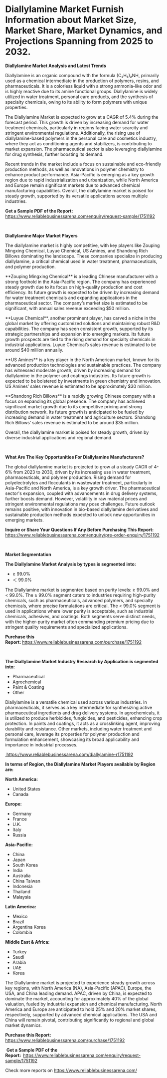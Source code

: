 <p><h1>Diallylamine Market Furnish Information about Market Size, Market Share, Market Dynamics, and Projections Spanning from 2025 to 2032.</h1></p><p><strong>Diallylamine Market Analysis and Latest Trends</strong></p>
<p><p>Diallylamine is an organic compound with the formula (C₃H₅)₂NH, primarily used as a chemical intermediate in the production of polymers, resins, and pharmaceuticals. It is a colorless liquid with a strong ammonia-like odor and is highly reactive due to its amine functional groups. Diallylamine is widely utilized in water treatment, personal care products, and the synthesis of specialty chemicals, owing to its ability to form polymers with unique properties.</p><p>The Diallylamine Market is expected to grow at a CAGR of 5.4% during the forecast period. This growth is driven by increasing demand for water treatment chemicals, particularly in regions facing water scarcity and stringent environmental regulations. Additionally, the rising use of diallylamine-based polymers in the personal care and cosmetics industry, where they act as conditioning agents and stabilizers, is contributing to market expansion. The pharmaceutical sector is also leveraging diallylamine for drug synthesis, further boosting its demand.</p><p>Recent trends in the market include a focus on sustainable and eco-friendly production methods, as well as innovations in polymer chemistry to enhance product performance. Asia-Pacific is emerging as a key growth region due to rapid industrialization and urbanization, while North America and Europe remain significant markets due to advanced chemical manufacturing capabilities. Overall, the diallylamine market is poised for steady growth, supported by its versatile applications across multiple industries.</p></p>
<p><strong>Get a Sample PDF of the Report:&nbsp;</strong> <a href="https://www.reliablebusinessarena.com/enquiry/request-sample/1751192?utm_campaign=2039&utm_medium=2&utm_source=Github&utm_content=ia&utm_term=26012025&utm_id=diallylamine">https://www.reliablebusinessarena.com/enquiry/request-sample/1751192</a></p>
<p>&nbsp;</p>
<p><strong>Diallylamine Major Market Players</strong></p>
<p><p>The diallylamine market is highly competitive, with key players like Zouping Mingxing Chemical, Luyue Chemical, US Amines, and Shandong Rich Billows dominating the landscape. These companies specialize in producing diallylamine, a critical chemical used in water treatment, pharmaceuticals, and polymer production.</p><p>**Zouping Mingxing Chemical** is a leading Chinese manufacturer with a strong foothold in the Asia-Pacific region. The company has experienced steady growth due to its focus on high-quality production and cost efficiency. Its future growth is expected to be driven by increasing demand for water treatment chemicals and expanding applications in the pharmaceutical sector. The company’s market size is estimated to be significant, with annual sales revenue exceeding $50 million.</p><p>**Luyue Chemical**, another prominent player, has carved a niche in the global market by offering customized solutions and maintaining robust R&D capabilities. The company has seen consistent growth, supported by its strategic partnerships and expansion into emerging markets. Its future growth prospects are tied to the rising demand for specialty chemicals in industrial applications. Luyue Chemical’s sales revenue is estimated to be around $40 million annually.</p><p>**US Amines** is a key player in the North American market, known for its advanced production technologies and sustainable practices. The company has witnessed moderate growth, driven by increasing demand for diallylamine in the polymer and coatings industries. Its future growth is expected to be bolstered by investments in green chemistry and innovation. US Amines’ sales revenue is estimated to be approximately $30 million.</p><p>**Shandong Rich Billows** is a rapidly growing Chinese company with a focus on expanding its global presence. The company has achieved significant market growth due to its competitive pricing and strong distribution network. Its future growth is anticipated to be fueled by increasing demand in water treatment and agriculture sectors. Shandong Rich Billows’ sales revenue is estimated to be around $35 million.</p><p>Overall, the diallylamine market is poised for steady growth, driven by diverse industrial applications and regional demand.</p></p>
<p>&nbsp;</p>
<p><strong>What Are The Key Opportunities For Diallylamine Manufacturers?</strong></p>
<p><p>The global diallylamine market is projected to grow at a steady CAGR of 4-6% from 2023 to 2030, driven by its increasing use in water treatment, pharmaceuticals, and polymer production. Rising demand for polyelectrolytes and flocculants in wastewater treatment, particularly in Asia-Pacific and North America, is a key growth driver. The pharmaceutical sector's expansion, coupled with advancements in drug delivery systems, further boosts demand. However, volatility in raw material prices and stringent environmental regulations may pose challenges. Future outlook remains positive, with innovation in bio-based diallylamine derivatives and sustainable production methods expected to unlock new opportunities in emerging markets.</p></p>
<p><strong>Inquire or Share Your Questions If Any Before Purchasing This Report:</strong> <a href="https://www.reliablebusinessarena.com/enquiry/pre-order-enquiry/1751192?utm_campaign=2039&utm_medium=2&utm_source=Github&utm_content=ia&utm_term=26012025&utm_id=diallylamine">https://www.reliablebusinessarena.com/enquiry/pre-order-enquiry/1751192</a></p>
<p>&nbsp;</p>
<p><strong>Market Segmentation</strong></p>
<p><strong>The Diallylamine Market Analysis by types is segmented into:</strong></p>
<p><ul><li>≥ 99.0%</li><li>＜ 99.0%</li></ul></p>
<p><p>The Diallylamine market is segmented based on purity levels: ≥ 99.0% and < 99.0%. The ≥ 99.0% segment caters to industries requiring high-purity chemicals, such as pharmaceuticals, advanced polymers, and specialty chemicals, where precise formulations are critical. The < 99.0% segment is used in applications where lower purity is acceptable, such as industrial chemicals, adhesives, and coatings. Both segments serve distinct needs, with the higher-purity market often commanding premium pricing due to stringent quality requirements and specialized applications.</p></p>
<p><strong>Purchase this Report:&nbsp;</strong><a href="https://www.reliablebusinessarena.com/purchase/1751192?utm_campaign=2039&utm_medium=2&utm_source=Github&utm_content=ia&utm_term=26012025&utm_id=diallylamine">https://www.reliablebusinessarena.com/purchase/1751192</a></p>
<p>&nbsp;</p>
<p><strong>The Diallylamine Market Industry Research by Application is segmented into:</strong></p>
<p><ul><li>Pharmaceutical</li><li>Agrochemical</li><li>Paint & Coating</li><li>Other</li></ul></p>
<p><p>Diallylamine is a versatile chemical used across various industries. In pharmaceuticals, it serves as a key intermediate for synthesizing active pharmaceutical ingredients and drug delivery systems. In agrochemicals, it is utilized to produce herbicides, fungicides, and pesticides, enhancing crop protection. In paints and coatings, it acts as a crosslinking agent, improving durability and resistance. Other markets, including water treatment and personal care, leverage its properties for polymer production and formulation enhancement, showcasing its broad applicability and importance in industrial processes.</p></p>
<p><a href="https://www.reliablebusinessarena.com/diallylamine-r1751192?utm_campaign=2039&utm_medium=2&utm_source=Github&utm_content=ia&utm_term=26012025&utm_id=diallylamine">&nbsp;https://www.reliablebusinessarena.com/diallylamine-r1751192</a></p>
<p><strong>In terms of Region, the Diallylamine Market Players available by Region are:</strong></p>
<p>
    <p> <strong> North America: </strong>
        <ul>
            <li>United States</li>
            <li>Canada</li>
        </ul>
        </p> 
    <p> <strong> Europe: </strong>
        <ul>
            <li>Germany</li>
            <li>France</li>
            <li>U.K.</li>
            <li>Italy</li>
            <li>Russia</li>
        </ul>
        </p> 
    <p> <strong> Asia-Pacific: </strong>
        <ul>
            <li>China</li>
            <li>Japan</li>
            <li>South Korea</li>
            <li>India</li>
            <li>Australia</li>
            <li>China Taiwan</li>
            <li>Indonesia</li>
            <li>Thailand</li>
            <li>Malaysia</li>
        </ul>
        </p> 
    <p> <strong> Latin America: </strong>
        <ul>
            <li>Mexico</li>
            <li>Brazil</li>
            <li>Argentina Korea</li>
            <li>Colombia</li>
        </ul>
        </p> 
    <p> <strong> Middle East & Africa: </strong>
        <ul>
            <li>Turkey</li>
            <li>Saudi</li>
            <li>Arabia</li>
            <li>UAE</li>
            <li>Korea</li>
        </ul>
    </p>
    </p>
<p><p>The Diallylamine market is projected to experience steady growth across key regions, with North America (NA), Asia-Pacific (APAC), Europe, the USA, and China leading demand. APAC, driven by China, is expected to dominate the market, accounting for approximately 40% of the global valuation, fueled by industrial expansion and chemical manufacturing. North America and Europe are anticipated to hold 25% and 20% market shares, respectively, supported by advanced chemical applications. The USA and China will remain pivotal, contributing significantly to regional and global market dynamics.</p></p>
<p><strong>Purchase this Report: </strong><a href="https://www.reliablebusinessarena.com/purchase/1751192?utm_campaign=2039&utm_medium=2&utm_source=Github&utm_content=ia&utm_term=26012025&utm_id=diallylamine">https://www.reliablebusinessarena.com/purchase/1751192</a></p>
<p>&nbsp;<strong>Get a Sample PDF of the Report:&nbsp;&nbsp;</strong><a href="https://www.reliablebusinessarena.com/enquiry/request-sample/1751192?utm_campaign=2039&utm_medium=2&utm_source=Github&utm_content=ia&utm_term=26012025&utm_id=diallylamine">https://www.reliablebusinessarena.com/enquiry/request-sample/1751192</a></p>
<p><strong></strong></p>
<p>Check more reports on <a href="https://www.reliablebusinessarena.com/?utm_campaign=2039&utm_medium=2&utm_source=Github&utm_content=ia&utm_term=26012025&utm_id=diallylamine">https://www.reliablebusinessarena.com/</a></p>